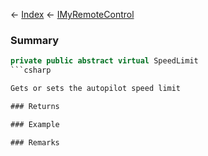 ← [Index](Api-Index) ← [IMyRemoteControl](Sandbox.ModAPI.Ingame.IMyRemoteControl)

### Summary

```csharp
private public abstract virtual SpeedLimit
```csharp

Gets or sets the autopilot speed limit

### Returns

### Example

### Remarks


